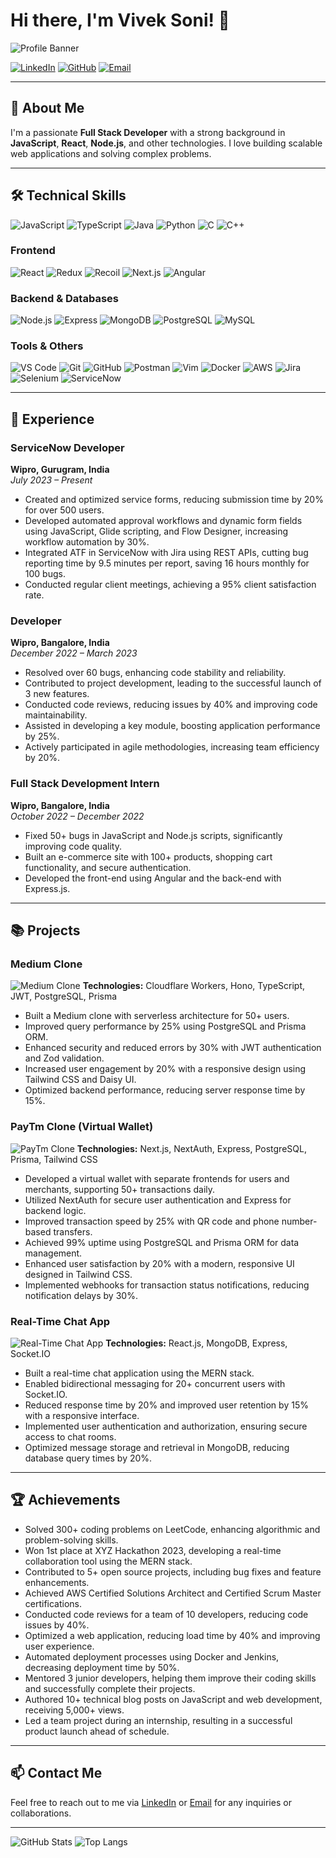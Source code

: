 # Hi there, I'm Vivek Soni! 👋

![Profile Banner](https://via.placeholder.com/1000x300)

[![LinkedIn](https://img.shields.io/badge/LinkedIn-blue?style=for-the-badge&logo=linkedin)](https://linkedin.com/in/viveksoni) 
[![GitHub](https://img.shields.io/badge/GitHub-black?style=for-the-badge&logo=github)](https://github.com/viveksoni) 
[![Email](https://img.shields.io/badge/Email-red?style=for-the-badge&logo=gmail)](mailto:vivek.soni@example.com)

---

## 🚀 About Me
I'm a passionate **Full Stack Developer** with a strong background in **JavaScript**, **React**, **Node.js**, and other technologies. I love building scalable web applications and solving complex problems.

---

## 🛠️ Technical Skills

![JavaScript](https://img.shields.io/badge/JavaScript-F7DF1E?style=for-the-badge&logo=javascript&logoColor=black)
![TypeScript](https://img.shields.io/badge/TypeScript-007ACC?style=for-the-badge&logo=typescript&logoColor=white)
![Java](https://img.shields.io/badge/Java-007396?style=for-the-badge&logo=java&logoColor=white)
![Python](https://img.shields.io/badge/Python-3776AB?style=for-the-badge&logo=python&logoColor=white)
![C](https://img.shields.io/badge/C-A8B9CC?style=for-the-badge&logo=c&logoColor=black)
![C++](https://img.shields.io/badge/C++-00599C?style=for-the-badge&logo=cplusplus&logoColor=white)

### Frontend
![React](https://img.shields.io/badge/React-61DAFB?style=for-the-badge&logo=react&logoColor=black)
![Redux](https://img.shields.io/badge/Redux-764ABC?style=for-the-badge&logo=redux&logoColor=white)
![Recoil](https://img.shields.io/badge/Recoil-3578E5?style=for-the-badge&logo=recoil&logoColor=white)
![Next.js](https://img.shields.io/badge/Next.js-000000?style=for-the-badge&logo=nextdotjs&logoColor=white)
![Angular](https://img.shields.io/badge/Angular-DD0031?style=for-the-badge&logo=angular&logoColor=white)

### Backend & Databases
![Node.js](https://img.shields.io/badge/Node.js-339933?style=for-the-badge&logo=nodedotjs&logoColor=white)
![Express](https://img.shields.io/badge/Express-000000?style=for-the-badge&logo=express&logoColor=white)
![MongoDB](https://img.shields.io/badge/MongoDB-47A248?style=for-the-badge&logo=mongodb&logoColor=white)
![PostgreSQL](https://img.shields.io/badge/PostgreSQL-336791?style=for-the-badge&logo=postgresql&logoColor=white)
![MySQL](https://img.shields.io/badge/MySQL-4479A1?style=for-the-badge&logo=mysql&logoColor=white)

### Tools & Others
![VS Code](https://img.shields.io/badge/VS%20Code-007ACC?style=for-the-badge&logo=visual-studio-code&logoColor=white)
![Git](https://img.shields.io/badge/Git-F05032?style=for-the-badge&logo=git&logoColor=white)
![GitHub](https://img.shields.io/badge/GitHub-181717?style=for-the-badge&logo=github&logoColor=white)
![Postman](https://img.shields.io/badge/Postman-FF6C37?style=for-the-badge&logo=postman&logoColor=white)
![Vim](https://img.shields.io/badge/Vim-019733?style=for-the-badge&logo=vim&logoColor=white)
![Docker](https://img.shields.io/badge/Docker-2496ED?style=for-the-badge&logo=docker&logoColor=white)
![AWS](https://img.shields.io/badge/AWS-232F3E?style=for-the-badge&logo=amazon-aws&logoColor=white)
![Jira](https://img.shields.io/badge/Jira-0052CC?style=for-the-badge&logo=jira&logoColor=white)
![Selenium](https://img.shields.io/badge/Selenium-43B02A?style=for-the-badge&logo=selenium&logoColor=white)
![ServiceNow](https://img.shields.io/badge/ServiceNow-5BB543?style=for-the-badge&logo=servicenow&logoColor=white)

---

## 💼 Experience

### ServiceNow Developer
**Wipro, Gurugram, India**  
*July 2023 – Present*
- Created and optimized service forms, reducing submission time by 20% for over 500 users.
- Developed automated approval workflows and dynamic form fields using JavaScript, Glide scripting, and Flow Designer, increasing workflow automation by 30%.
- Integrated ATF in ServiceNow with Jira using REST APIs, cutting bug reporting time by 9.5 minutes per report, saving 16 hours monthly for 100 bugs.
- Conducted regular client meetings, achieving a 95% client satisfaction rate.

### Developer
**Wipro, Bangalore, India**  
*December 2022 – March 2023*
- Resolved over 60 bugs, enhancing code stability and reliability.
- Contributed to project development, leading to the successful launch of 3 new features.
- Conducted code reviews, reducing issues by 40% and improving code maintainability.
- Assisted in developing a key module, boosting application performance by 25%.
- Actively participated in agile methodologies, increasing team efficiency by 20%.

### Full Stack Development Intern
**Wipro, Bangalore, India**  
*October 2022 – December 2022*
- Fixed 50+ bugs in JavaScript and Node.js scripts, significantly improving code quality.
- Built an e-commerce site with 100+ products, shopping cart functionality, and secure authentication.
- Developed the front-end using Angular and the back-end with Express.js.

---

## 📚 Projects

### Medium Clone
![Medium Clone](https://via.placeholder.com/300)
**Technologies:** Cloudflare Workers, Hono, TypeScript, JWT, PostgreSQL, Prisma  
- Built a Medium clone with serverless architecture for 50+ users.
- Improved query performance by 25% using PostgreSQL and Prisma ORM.
- Enhanced security and reduced errors by 30% with JWT authentication and Zod validation.
- Increased user engagement by 20% with a responsive design using Tailwind CSS and Daisy UI.
- Optimized backend performance, reducing server response time by 15%.

### PayTm Clone (Virtual Wallet)
![PayTm Clone](https://via.placeholder.com/300)
**Technologies:** Next.js, NextAuth, Express, PostgreSQL, Prisma, Tailwind CSS  
- Developed a virtual wallet with separate frontends for users and merchants, supporting 50+ transactions daily.
- Utilized NextAuth for secure user authentication and Express for backend logic.
- Improved transaction speed by 25% with QR code and phone number-based transfers.
- Achieved 99% uptime using PostgreSQL and Prisma ORM for data management.
- Enhanced user satisfaction by 20% with a modern, responsive UI designed in Tailwind CSS.
- Implemented webhooks for transaction status notifications, reducing notification delays by 30%.

### Real-Time Chat App
![Real-Time Chat App](https://via.placeholder.com/300)
**Technologies:** React.js, MongoDB, Express, Socket.IO  
- Built a real-time chat application using the MERN stack.
- Enabled bidirectional messaging for 20+ concurrent users with Socket.IO.
- Reduced response time by 20% and improved user retention by 15% with a responsive interface.
- Implemented user authentication and authorization, ensuring secure access to chat rooms.
- Optimized message storage and retrieval in MongoDB, reducing database query times by 20%.

---

## 🏆 Achievements

- Solved 300+ coding problems on LeetCode, enhancing algorithmic and problem-solving skills.
- Won 1st place at XYZ Hackathon 2023, developing a real-time collaboration tool using the MERN stack.
- Contributed to 5+ open source projects, including bug fixes and feature enhancements.
- Achieved AWS Certified Solutions Architect and Certified Scrum Master certifications.
- Conducted code reviews for a team of 10 developers, reducing code issues by 40%.
- Optimized a web application, reducing load time by 40% and improving user experience.
- Automated deployment processes using Docker and Jenkins, decreasing deployment time by 50%.
- Mentored 3 junior developers, helping them improve their coding skills and successfully complete their projects.
- Authored 10+ technical blog posts on JavaScript and web development, receiving 5,000+ views.
- Led a team project during an internship, resulting in a successful product launch ahead of schedule.

---

## 📫 Contact Me
Feel free to reach out to me via [LinkedIn](https://linkedin.com/in/viveksoni) or [Email](mailto:vivek.soni@example.com) for any inquiries or collaborations.

---

![GitHub Stats](https://github-readme-stats.vercel.app/api?username=viveksoni&show_icons=true&theme=radical)
![Top Langs](https://github-readme-stats.vercel.app/api/top-langs/?username=viveksoni&layout=compact&theme=radical)
